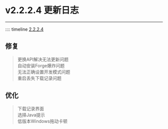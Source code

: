 # v2.2.2.4 更新日志  

___
:::: timeline [2.2.2.4](https://github.com/MCSLTeam/MCSL2/releases/tag/v2.2.2.4)  

## 修复  

> 更换API解决无法更新问题  
> 自动安装Forge爆炸问题  
> 无法正确设置开发模式问题  
> 重启丢失下载记录问题  

## 优化  

> 下载记录界面  
> 选择Java提示  
> 低版本Windows拖动卡顿